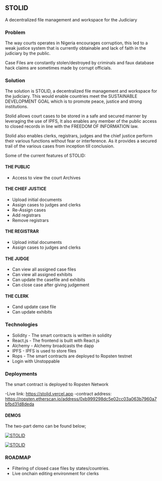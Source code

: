 ## STOLID

A decentralized file management and workspace for the Judiciary


### Problem

The  way courts operates in Nigeria encourages corruption, this led to a weak justice system that is currently obtainable and lack of faith in the judiciary by the public.

Case Files are constantly stolen/destroyed  by criminals and faux database hack claims are sometimes made by corrupt officials.


### Solution
The solution is STOLID, a decentralized file management and workspace for the judiciary. This would enable countries meet the SUSTAINABLE DEVELOPMENT GOAL which is to promote peace, justice and strong institutions.

Stolid allows court cases to be stored in a safe and secured manner by leveraging the use of IPFS, It also enables any member of the public access to closed records in line with the FREEDOM OF INFORMATION law. 

Stolid also enables clerks, registrars, judges and the chief justice perform their various functions without fear or interference. As it provides a secured trail of the various cases from inception till conclusion.



Some of the current features of STOLID:

#### THE PUBLIC
- Access to view the court Archives

#### THE CHIEF JUSTICE
- Upload initial documents
- Assign cases to judges and clerks
- Re-Assign cases
- Add registrars
- Remove registrars

#### THE REGISTRAR
- Upload initial documents
- Assign cases to judges and clerks

#### THE JUDGE
- Can view all assigned case files
- Can view all assigned exhibits
- Can update the casefile and exhibits
- Can close case after giving judgement

#### THE CLERK
- Cand update case file
- Can update exhibits

### Technologies

- Solidity - The smart contracts is written in solidity
- React.js - The frontend is built with React.js
- Alchemy - Alchemy broadcasts the dapp
- IPFS - IPFS is used to store files
- Rops - The smart contracts are deployed to Ropsten testnet 
- Login with Unstoppable

### Deployments

The smart contract is deployed to Ropsten  Network

-Live link: https://stolid.vercel.app
-contract address: https://ropsten.etherscan.io/address/0xb999298dc5e02cc03a063b7960a7bfbd31d8deda

#### DEMOS

The two-part demo can be found below;

[![STOLID](https://cdn.loom.com/sessions/thumbnails/a85e83aa175c4ae6a39ecbfd3f4c5ac0-1658165827134-with-play.gif)](https://www.loom.com/share/a85e83aa175c4ae6a39ecbfd3f4c5ac0)



[![STOLID](https://cdn.loom.com/sessions/thumbnails/a85e83aa175c4ae6a39ecbfd3f4c5ac0-1658165827134-with-play.gif)](https://www.loom.com/share/c8051d45310545c7a8cf1dd8e94e3ae1)




### ROADMAP
- Filtering of closed case files by states/countries.
- Live onchain editing environment for clerks







